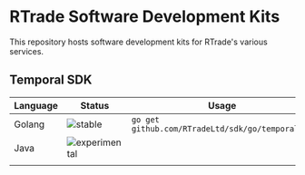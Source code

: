 # RTrade Software Development Kits

This repository hosts software development kits for RTrade's various services.

## Temporal SDK

| Language | Status                                                                    | Usage                                            |
|----------|---------------------------------------------------------------------------|--------------------------------------------------|
| Golang   | ![stable](https://img.shields.io/badge/status-stable-green.svg)           | `go get github.com/RTradeLtd/sdk/go/temporal...` |
| Java     | ![experimental](https://img.shields.io/badge/status-experimental-red.svg) |                                                  |
|          |                                                                           |                                                  |
